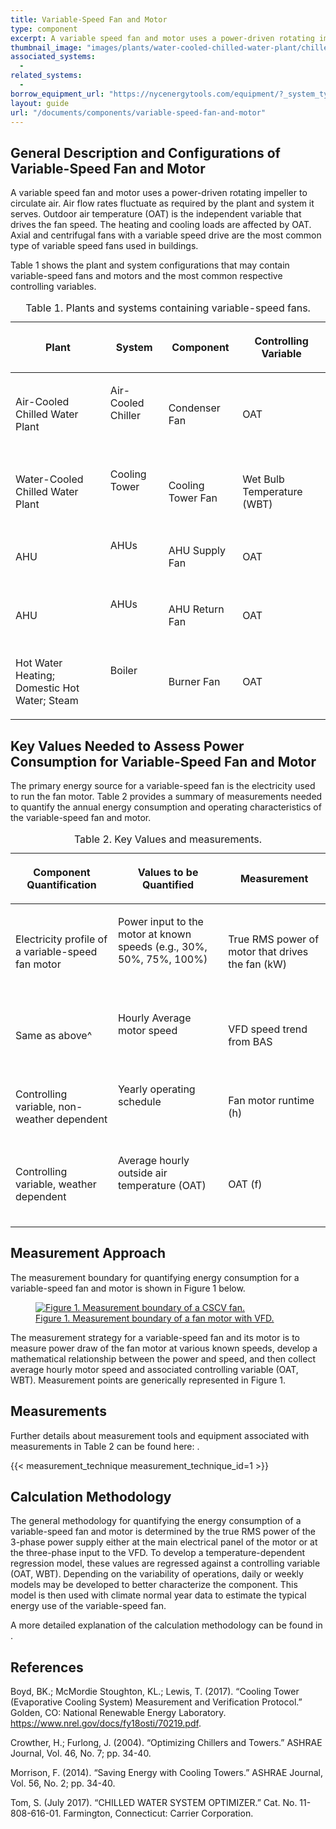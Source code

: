 ```yaml
---
title: Variable-Speed Fan and Motor
type: component
excerpt: A variable speed fan and motor uses a power-driven rotating impeller to circulate air.
thumbnail_image: "images/plants/water-cooled-chilled-water-plant/chilled-water-plant-overview.jpeg"
associated_systems:
  - 
related_systems:
  - 
borrow_equipment_url: "https://nycenergytools.com/equipment/?_system_type=electric-motors-and-drives"
layout: guide
url: "/documents/components/variable-speed-fan-and-motor"
---
```


## General Description and Configurations of Variable-Speed Fan and Motor  
A variable speed fan and motor uses a power-driven rotating impeller to circulate air. Air flow rates fluctuate as required by the plant and system it serves.  Outdoor air temperature (OAT) is the independent variable that drives the fan speed. The heating and cooling loads are affected by OAT. Axial and centrifugal fans with a variable speed drive are the most common type of variable speed fans used in buildings.  

Table 1 shows the plant and system configurations that may contain variable-speed fans and motors and the most common respective controlling variables. 

<table>
    <caption>Table 1. Plants and systems containing variable-speed fans.</caption>
    <thead>
        <tr>
            <th>
                <p><strong>Plant</strong></p>
            </th>
            <th>
                <p><strong>System</strong></p>
            </th>
            <th>
                <p><strong>Component</strong></p>
            </th>
            <th>
                <p><strong>Controlling Variable</strong></p>
            </th>
        </tr>
    <tbody>
        <tr>
            <td>
                <p>Air-Cooled Chilled Water Plant</p>
            </td>
            <td>
                <p>Air-Cooled Chiller</p>
                <p><br></p>
            </td>
            <td>
                <p>Condenser Fan</p>
            </td>
            <td>
                <p>OAT</p>
            </td>
        </tr>
        <tr>
            <td>
                <p>Water-Cooled Chilled Water Plant</p>
            </td>
            <td>
                <p>Cooling Tower</p>
                <p><br></p>
            </td>
            <td>
                <p>Cooling Tower Fan</p>
            </td>
            <td>
                <p>Wet Bulb Temperature (WBT)</p>
            </td>
        </tr>
        <tr>
            <td>
                <p>AHU</p>
            </td>
            <td>
                <p>AHUs</p>
                <p><br></p>
            </td>
            <td>
                <p>AHU Supply Fan</p>
            </td>
            <td>
                <p>OAT</p>
            </td>
        </tr>
        <tr>
            <td>
                <p>AHU</p>
            </td>
            <td>
                <p>AHUs</p>
                <p><br></p>
            </td>
            <td>
                <p>AHU Return Fan</p>
            </td>
            <td>
                <p>OAT</p>
            </td>
        </tr>
        <tr>
            <td>
                <p>Hot Water Heating; Domestic Hot Water; Steam</p>
            </td>
            <td>
                <p>Boiler</p>
                <p><br></p>
            </td>
            <td>
                <p>Burner Fan</p>
            </td>
            <td>
                <p>OAT</p>
            </td>
        </tr>
    </tbody>
</table>

## Key Values Needed to Assess Power Consumption for Variable-Speed Fan and Motor
The primary energy source for a variable-speed fan is the electricity used to run the fan motor. Table 2 provides a summary of measurements needed to quantify the annual energy consumption and operating characteristics of the variable-speed fan and motor.  

<table>
    <caption>Table 2. Key Values and measurements.</caption>
    <thead>
        <tr>
            <th>
                <p><strong>Component Quantification</strong></p>
            </th>
            <th>
                <p><strong>Values to be Quantified</strong></p>
            </th>
            <th>
                <p><strong>Measurement</strong></p>
            </th>
        </tr>
    <tbody>
        <tr>
            <td>
                <p>Electricity profile of a variable-speed fan motor</p>
            </td>
            <td>
                <p>Power input to the motor at known speeds (e.g., 30%, 50%, 75%, 100%)</p>
                <p><br></p>
            </td>
            <td>
                <p>True RMS power of motor that drives the fan (kW)</p>
            </td>
        </tr>
        <tr>
            <td>
                <p>Same as above^</p>
            </td>
            <td>
                <p>Hourly Average motor speed</p>
                <p><br></p>
            </td>
            <td>
                <p>VFD speed trend from BAS</p>
            </td>
        </tr>
        <tr>
            <td>
                <p>Controlling variable, non-weather dependent</p>
            </td>
            <td>
                <p>Yearly operating schedule</p>
                <p><br></p>
            </td>
            <td>
                <p>Fan motor runtime (h)</p>
            </td>
        </tr>
        <tr>
            <td>
                <p>Controlling variable, weather dependent</p>
            </td>
            <td>
                <p>Average hourly outside air temperature (OAT)</p>
                <p><br></p>
            </td>
            <td>
                <p>OAT (f)</p>
            </td>
        </tr>
    </tbody>
</table>

## Measurement Approach

The measurement boundary for quantifying energy consumption for a variable-speed fan and motor is shown in Figure 1 below. 

<a href="/images/components/Measurement-boundary-of-a-fan-motor_with_VFD.png">
<figure class="figure mb-3 mt-3">
  <img src="" class="figure-img img-fluid rounded" alt="Figure 1. Measurement boundary of a CSCV fan.">
  <figcaption class="figure-caption text-left">Figure 1. Measurement boundary of a fan motor with VFD.</figcaption>
</figure>
</a>

The measurement strategy for a variable-speed fan and its motor is to measure power draw of the fan motor at various known speeds, develop a mathematical relationship between the power and speed, and then collect average hourly motor speed and associated controlling variable (OAT, WBT). Measurement points are generically represented in Figure 1. 

## Measurements

Further details about measurement tools and equipment associated with measurements in Table 2 can be found here: <link here FELL Kit for VSVV fan and motor>.  

{{< measurement_technique measurement_technique_id=1 >}}

## Calculation Methodology

The general methodology for quantifying the energy consumption of a variable-speed fan and motor is determined by the true RMS power of the 3-phase power supply either at the main electrical panel of the motor or at the three-phase input to the VFD. To develop a temperature-dependent regression model, these values are regressed against a controlling variable (OAT, WBT). Depending on the variability of operations, daily or weekly models may be developed to better characterize the component. This model is then used with climate normal year data to estimate the typical energy use of the variable-speed fan.  

A more detailed explanation of the calculation methodology can be found in <link to calculation methodology>. 
  
## References

Boyd, BK.; McMordie Stoughton, KL.; Lewis, T. (2017). “Cooling Tower (Evaporative Cooling System) Measurement and Verification Protocol.” Golden, CO: National Renewable Energy Laboratory. https://www.nrel.gov/docs/fy18osti/70219.pdf.  

Crowther, H.; Furlong, J. (2004). “Optimizing Chillers and Towers.” ASHRAE Journal, Vol. 46, No. 7; pp. 34-40. 

Morrison, F. (2014). “Saving Energy with Cooling Towers.” ASHRAE Journal, Vol. 56, No. 2; pp. 34-40. 

Tom, S. (July 2017). “CHILLED WATER SYSTEM OPTIMIZER.” Cat. No. 11-808-616-01. Farmington, Connecticut: Carrier Corporation.  
